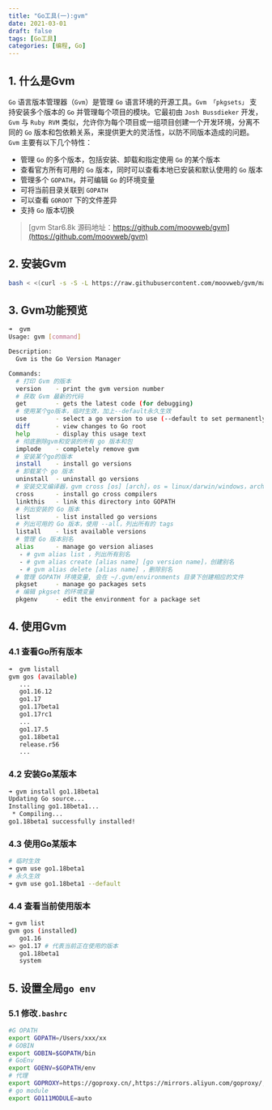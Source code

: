 ```yaml
---
title: "Go工具(一):gvm"
date: 2021-03-01
draft: false
tags: [Go工具]
categories: [编程, Go]
---
```


## 1. 什么是Gvm

`Go` 语言版本管理器（`Gvm`）是管理 `Go` 语言环境的开源工具。`Gvm 「pkgsets」` 支持安装多个版本的 `Go` 并管理每个项目的模块。它最初由 `Josh Bussdieker` 开发，`Gvm` 与 `Ruby RVM` 类似，允许你为每个项目或一组项目创建一个开发环境，分离不同的 `Go` 版本和包依赖关系，来提供更大的灵活性，以防不同版本造成的问题。`Gvm` 主要有以下几个特性：

- 管理 `Go` 的多个版本，包括安装、卸载和指定使用 `Go` 的某个版本
- 查看官方所有可用的 `Go` 版本，同时可以查看本地已安装和默认使用的 `Go` 版本
- 管理多个 `GOPATH`，并可编辑 `Go` 的环境变量
- 可将当前目录关联到 `GOPATH`
- 可以查看 `GOROOT` 下的文件差异
- 支持 `Go` 版本切换

> [gvm Star6.8k 源码地址：https://github.com/moovweb/gvm](https://github.com/moovweb/gvm)

## 2. 安装Gvm

```bash
bash < <(curl -s -S -L https://raw.githubusercontent.com/moovweb/gvm/master/binscripts/gvm-installer)
```


## 3. Gvm功能预览

```bash
➜  gvm
Usage: gvm [command]

Description:
  Gvm is the Go Version Manager

Commands:
  # 打印 Gvm 的版本
  version    - print the gvm version number 
  # 获取 Gvm 最新的代码
  get        - gets the latest code (for debugging) 
  # 使用某个go版本，临时生效，加上--default永久生效
  use        - select a go version to use (--default to set permanently) 
  diff       - view changes to Go root
  help       - display this usage text
  # 彻底删除gvm和安装的所有 go 版本和包
  implode    - completely remove gvm
  # 安装某个go的版本
  install    - install go versions
  # 卸载某个 go 版本
  uninstall  - uninstall go versions
  # 安装交叉编译器，gvm cross [os] [arch]，os = linux/darwin/windows，arch = amd64/386/arm
  cross      - install go cross compilers
  linkthis   - link this directory into GOPATH
  # 列出安装的 Go 版本
  list       - list installed go versions
  # 列出可用的 Go 版本，使用 --all，列出所有的 tags 
  listall    - list available versions
  # 管理 Go 版本别名
  alias      - manage go version aliases
   - # gvm alias list ，列出所有别名
   - # gvm alias create [alias name] [go version name]，创建别名
   - # gvm alias delete [alias name] ，删除别名
  # 管理 GOPATH 环境变量, 会在 ~/.gvm/environments 目录下创建相应的文件
  pkgset     - manage go packages sets
  # 编辑 pkgset 的环境变量
  pkgenv     - edit the environment for a package set
```



## 4. 使用Gvm

### 4.1 查看Go所有版本

```bash
➜  gvm listall
gvm gos (available)
   ...
   go1.16.12
   go1.17
   go1.17beta1
   go1.17rc1
   ...
   go1.17.5
   go1.18beta1
   release.r56
   ...
```
### 4.2 安装Go某版本

```bash
➜ gvm install go1.18beta1
Updating Go source...
Installing go1.18beta1...
 * Compiling...
go1.18beta1 successfully installed!
```

### 4.3 使用Go某版本

```bash
# 临时生效
➜ gvm use go1.18beta1
# 永久生效
➜ gvm use go1.18beta1 --default
```

### 4.4 查看当前使用版本

```bash
➜ gvm list
gvm gos (installed)
   go1.16
=> go1.17 # 代表当前正在使用的版本
   go1.18beta1
   system
```

## 5. 设置全局`go env`

### 5.1 修改`.bashrc`

```bash
#G OPATH
export GOPATH=/Users/xxx/xx
# GOBIN
export GOBIN=$GOPATH/bin
# GoEnv
export GOENV=$GOPATH/env
# 代理
export GOPROXY=https://goproxy.cn/,https://mirrors.aliyun.com/goproxy/,direct
# go module
export GO111MODULE=auto
```


